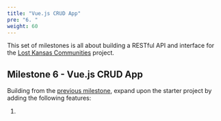 ```yaml
---
title: "Vue.js CRUD App"
pre: "6. "
weight: 60
---
```


This set of milestones is all about building a RESTful API and interface for the [Lost Kansas Communities](https://lostkansas.ccrsdigitalprojects.com/) project. 

## Milestone 6 - Vue.js CRUD App

Building from the [previous milestone](../05-vue-starter/), expand upon the starter project by adding the following features:

1.  

